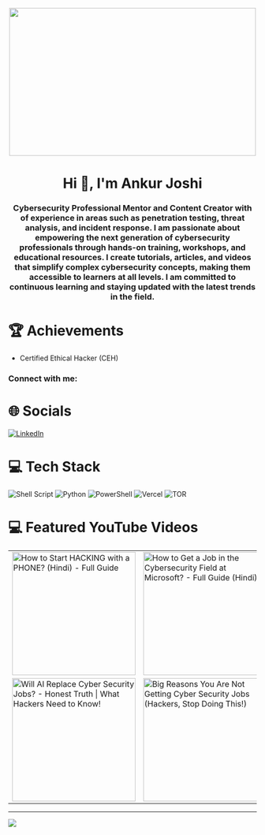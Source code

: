 <p align="center">
    <img src="https://github.com/CyberAnkurJoshi/CyberAnkurJoshi/blob/main/Banner.gif" width="500" height="300" />
</p>

<h1 align="center">Hi 👋, I'm Ankur Joshi</h1>
<h3 align="center">Cybersecurity Professional Mentor and Content Creator with of experience in areas such as penetration testing, threat analysis, and incident response. I am passionate about empowering the next generation of cybersecurity professionals through hands-on training, workshops, and educational resources. I create tutorials, articles, and videos that simplify complex cybersecurity concepts, making them accessible to learners at all levels. I am committed to continuous learning and staying updated with the latest trends in the field.</h3>

# 🏆 Achievements
- Certified Ethical Hacker (CEH)

<h3 align="left">Connect with me:</h3>
<p align="left">
</p>

# 🌐 Socials
[![LinkedIn](https://img.shields.io/badge/LinkedIn-%230077B5.svg?logo=linkedin&logoColor=white)](https://linkedin.com/in/www.linkedin.com/in/theankurjoshi) 

# 💻 Tech Stack
![Shell Script](https://img.shields.io/badge/shell_script-%23121011.svg?style=for-the-badge&logo=gnu-bash&logoColor=white) ![Python](https://img.shields.io/badge/python-3670A0?style=for-the-badge&logo=python&logoColor=ffdd54) ![PowerShell](https://img.shields.io/badge/PowerShell-%235391FE.svg?style=for-the-badge&logo=powershell&logoColor=white) ![Vercel](https://img.shields.io/badge/vercel-%23000000.svg?style=for-the-badge&logo=vercel&logoColor=white) ![TOR](https://img.shields.io/badge/tor-%237E4798.svg?style=for-the-badge&logo=tor-project&logoColor=white)

# 💻 Featured YouTube Videos

<table>
  <tr>
    <td>
      <a href="https://youtu.be/JCQCrN1Fe9A?si=sehGmwRpCb3lrCX0">
        <img src="https://ytcards.demolab.com/?id=JCQCrN1Fe9A&title=How+to+Start+HACKING+with+a+PHONE%3F+(Hindi)+-+Full+Guide&lang=en&timestamp=1719792000&background_color=%230d1117&title_color=%23ffffff&stats_color=%23dedede&max_title_lines=1&width=250&border_radius=5&duration=436" alt="How to Start HACKING with a PHONE? (Hindi) - Full Guide" width="250"/>
      </a>
    </td>
    <td>
      <a href="https://youtu.be/JthDfVHTsQU?si=RWyRD5f061IohSYA">
        <img src="https://ytcards.demolab.com/?id=JthDfVHTsQU&title=How+to+Get+a+Job+in+the+Cybersecurity+Field+at+Microsoft%3F+-+Full+Guide+(Hindi)&lang=en&timestamp=1712966400&background_color=%230d1117&title_color=%23ffffff&stats_color=%23dedede&max_title_lines=1&width=250&border_radius=5&duration=600" alt="How to Get a Job in the Cybersecurity Field at Microsoft? - Full Guide (Hindi)" width="250"/>
      </a>
    </td>
    <td>
      <a href="https://youtu.be/o-iHaBTCQSk?si=o1QSoHy_5n1pgspj">
        <img src="https://ytcards.demolab.com/?id=o-iHaBTCQSk&title=OSINT+Full+Practical+Mini-Course+for+Beginners+%7C+Learn+OSINT+in+2024&lang=en&timestamp=1712409600&background_color=%230d1117&title_color=%23ffffff&stats_color=%23dedede&max_title_lines=1&width=250&border_radius=5&duration=600" alt="OSINT Full Practical Mini-Course for Beginners | Learn OSINT in 2024" width="250"/>
      </a>
    </td>
  </tr>
  <tr>
    <td>
      <a href="https://youtu.be/yGvNPCroNb0?si=1XvAe5iL6jbb9kOh">
        <img src="https://ytcards.demolab.com/?id=yGvNPCroNb0&title=Will+AI+Replace+Cyber+Security+Jobs%3F+-+Honest+Truth+%7C+What+Hackers+Need+to+Know%21&lang=en&timestamp=1719916800&background_color=%230d1117&title_color=%23ffffff&stats_color=%23dedede&max_title_lines=1&width=250&border_radius=5&duration=600" alt="Will AI Replace Cyber Security Jobs? - Honest Truth | What Hackers Need to Know!" width="250"/>
      </a>
    </td>
    <td>
      <a href="https://youtu.be/b5dUUhy0p6Y?si=uG55WJ24410jAP4q">
        <img src="https://ytcards.demolab.com/?id=b5dUUhy0p6Y&title=Big+Reasons+You+Are+Not+Getting+Cyber+Security+Jobs+%28Hackers%2C+Stop+Doing+This%21%29&lang=en&timestamp=1719878400&background_color=%230d1117&title_color=%23ffffff&stats_color=%23dedede&max_title_lines=1&width=250&border_radius=5&duration=600" alt="Big Reasons You Are Not Getting Cyber Security Jobs (Hackers, Stop Doing This!)" width="250"/>
      </a>
    </td>
    <td>
      <a href="https://youtu.be/ol5HPyvpFIg?si=D-fizX7uWxis-R6u">
        <img src="https://ytcards.demolab.com/?id=ol5HPyvpFIg&title=Web+Penetration+Testing+Roadmap+2024%3A+Fastest+Way+to+Become+Web+Pentester+-+Full+Guide+%F0%9F%9A%80&lang=en&timestamp=1718275200&background_color=%230d1117&title_color=%23ffffff&stats_color=%23dedede&max_title_lines=1&width=250&border_radius=5&duration=600" alt="Web Penetration Testing Roadmap 2024: Fastest Way to Become Web Pentester - Full Guide 🚀" width="250"/>
      </a>
    </td>
  </tr>
</table>


---


[![](https://visitcount.itsvg.in/api?id=CyberAnkurJoshi&label=Profile%20Views&color=11&icon=5&pretty=true)](https://visitcount.itsvg.in)
